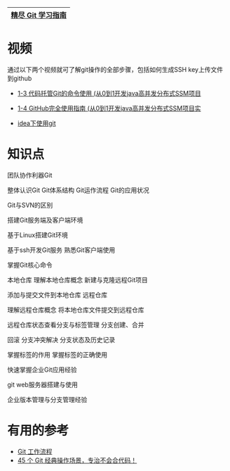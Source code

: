 

[精尽 Git 学习指南](http://svip.iocoder.cn/Git/tutorials/)|
---|


# 视频

  通过以下两个视频就可了解git操作的全部步骤，包括如何生成SSH key上传文件到github
* [1-3 代码托管Git的命令使用 (从0到1开发java高并发分布式SSM项目](https://www.bilibili.com/video/av23710837)
* [1-4 GitHub完全使用指南 (从0到1开发java高并发分布式SSM项目实](https://www.bilibili.com/video/av24020960)


* [idea下使用git](https://www.bilibili.com/video/av43156881?from=search&seid=11280213641014520407)

# 知识点

团队协作利器Git

整体认识Git Git体系结构 Git运作流程 Git的应用状况

Git与SVN的区别

搭建Git服务端及客户端环境

基于Linux搭建Git环境

基于ssh开发Git服务  熟悉Git客户端使用

掌握Git核心命令

本地仓库  理解本地仓库概念  新建与克隆远程Git项目


添加与提交文件到本地仓库  远程仓库

理解远程仓库概念  将本地仓库文件提交到远程仓库

远程仓库状态查看分支与标签管理  分支创建、合并

回滚  分支冲突解决  分支状态及历史记录

掌握标签的作用  掌握标签的正确使用

快速掌握企业Git应用经验

git web服务器搭建与使用

企业版本管理与分支管理经验



# 有用的参考

* [Git 工作流程](http://www.ruanyifeng.com/blog/2015/12/git-workflow.html)
* [45 个 Git 经典操作场景，专治不会合代码！](https://mp.weixin.qq.com/s/t67hGw45oy0MiRqVWmrWIA)
